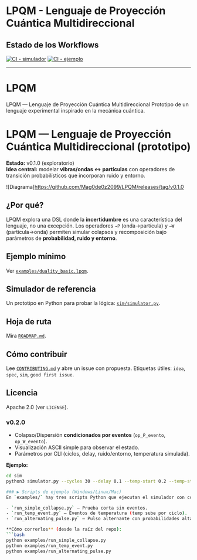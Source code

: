 # LPQM - Lenguaje de Proyección Cuántica Multidireccional

## Estado de los Workflows
[![CI - simulador](https://github.com/Mag0de0z2099/LPQM/actions/workflows/simulador-ci.yml/badge.svg)](https://github.com/Mag0de0z2099/LPQM/actions/workflows/simulador-ci.yml)
[![CI - ejemplo](https://github.com/Mag0de0z2099/LPQM/actions/workflows/ejemplo-ci.yml/badge.svg)](https://github.com/Mag0de0z2099/LPQM/actions/workflows/ejemplo-ci.yml)

---


# LPQM
LPQM — Lenguaje de Proyección Cuántica Multidireccional Prototipo de un lenguaje experimental inspirado en la mecánica cuántica.
# LPQM — Lenguaje de Proyección Cuántica Multidireccional (prototipo)

**Estado:** v0.1.0 (exploratorio)  
**Idea central:** modelar **vibras/ondas ↔ partículas** con operadores de transición probabilísticos que incorporan ruido y entorno.

![Diagrama]https://github.com/Mag0de0z2099/LPQM/releases/tag/v0.1.0
## ¿Por qué?
LPQM explora una DSL donde la **incertidumbre** es una característica del lenguaje, no una excepción. Los operadores `→P` (onda→partícula) y `→W` (partícula→onda) permiten simular colapsos y recomposición bajo parámetros de **probabilidad, ruido y entorno**.

## Ejemplo mínimo
Ver [`examples/duality_basic.lpqm`](examples/duality_basic.lpqm).

## Simulador de referencia
Un prototipo en Python para probar la lógica: [`sim/simulator.py`](sim/simulator.py).

## Hoja de ruta
Mira [`ROADMAP.md`](ROADMAP.md).

## Cómo contribuir
Lee [`CONTRIBUTING.md`](CONTRIBUTING.md) y abre un issue con propuesta. Etiquetas útiles: `idea`, `spec`, `sim`, `good first issue`.

## Licencia
Apache 2.0 (ver `LICENSE`).

### v0.2.0
- Colapso/Dispersión **condicionados por eventos** (`op_P_evento`, `op_W_evento`).
- Visualización ASCII simple para observar el estado.
- Parámetros por CLI (ciclos, delay, ruido/entorno, temperatura simulada).

**Ejemplo:**
```bash
cd sim
python3 simulator.py --cycles 30 --delay 0.1 --temp-start 0.2 --temp-step 0.04

### ▶️ Scripts de ejemplo (Windows/Linux/Mac)
En `examples/` hay tres scripts Python que ejecutan el simulador con configuraciones listas:

- `run_simple_collapse.py` — Prueba corta sin eventos.
- `run_temp_event.py` — Eventos de temperatura (temp sube por ciclo).
- `run_alternating_pulse.py` — Pulso alternante con probabilidades altas.

**Cómo correrlos** (desde la raíz del repo):
```bash
python examples/run_simple_collapse.py
python examples/run_temp_event.py
python examples/run_alternating_pulse.py
